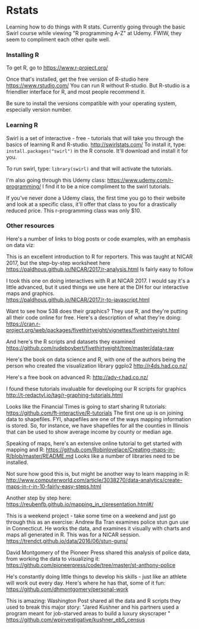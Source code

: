 # Rstats
Learning how to do things with R stats. 
Currently going through the basic Swirl course while viewing "R programming A-Z" at Udemy.
FWIW, they seem to compliment each other quite well.


### Installing R

To get R, go to 
https://www.r-project.org/ 

Once that's installed, get the free version of R-studio here 
https://www.rstudio.com/ 
You can run R without R-studio. But R-studio is a friendlier interface for R, and most people recommend it.

Be sure to install the versions compatible with your operating system, especially version number.

### Learning R

Swirl is a set of interactive - free - tutorials that will take you through the basics of learning R and R-studio.  http://swirlstats.com/  To install it, type: `install.packages("swirl")` in the R console. It'll download and install it for you. 

To run swirl, type: `library(swirl)` and that will activate the tutorials.

I'm also going through this Udemy class: https://www.udemy.com/r-programming/ I find it to be a nice compliment to the swirl tutorials.

If you've never done a Udemy class, the first time you go to their website and look at a specific class, it'll offer that class to you for a drastically reduced price. This r-programming class was only $10. 

### Other resources

Here's a number of links to blog posts or code examples, with an emphasis on data viz:

This is an excellent introduction to R for reporters. This was taught at NICAR 2017, but the step-by-step worksheet here
https://paldhous.github.io/NICAR/2017/r-analysis.html
Is fairly easy to follow

I took this one on doing interactives with R at NICAR 2017. I would say it's a little advanced, but it used things we use here at the DH for our interactive maps and graphics.  
https://paldhous.github.io/NICAR/2017/r-to-javascript.html

Want to see how 538 does their graphics? They use R, and they're putting all their code online for free. Here's a description of what they're doing:
https://cran.r-project.org/web/packages/fivethirtyeight/vignettes/fivethirtyeight.html

And here's the R scripts and datasets they examined
https://github.com/rudeboybert/fivethirtyeight/tree/master/data-raw

Here's the book on data science and R, with one of the authors being the person who created the visualization library ggplo2
http://r4ds.had.co.nz/

Here's a free book on advanced R:
http://adv-r.had.co.nz/

I found these tutorials invaluable for developing our R scripts for graphics
http://t-redactyl.io/tag/r-graphing-tutorials.html

Looks like the Financial Times is going to start sharing R tutorials:
https://github.com/ft-interactive/R-tutorials
The first one up is on joining data to shapefiles. FYI, shapefiles are one of the ways mapping information is stored. So, for instance, we have shapefiles for all the counties in Illinois that can be used to show average income by county or median age. 

Speaking of maps, here's an extensive online tutorial to get started with mapping and R: https://github.com/Robinlovelace/Creating-maps-in-R/blob/master/README.md
Looks like a number of libraries need to be installed.

Not sure how good this is, but might be another way to learn mapping in R: http://www.computerworld.com/article/3038270/data-analytics/create-maps-in-r-in-10-fairly-easy-steps.html

Another step by step here: https://reubenfb.github.io/mapping_in_r/presentation.html#/

This is a weekend project - take some time on a weekend and just go through this as an exercise: Andrew Ba Tran examines police stun gun use in Connecticut. He works the data, and examines it visually with charts and maps all generated in R. This was for a NICAR session. https://trendct.github.io/data/2016/06/stun-guns/

David Montgomery of the Pioneer Press shared this analysis of police data, from working the data to visualizing it: https://github.com/pioneerpress/code/tree/master/st-anthony-police

He's constantly doing little things to develop his skills - just like an athlete will work out every day. Here's where he has that, some of it fun:
https://github.com/dhmontgomery/personal-work

This is amazing: Washington Post shared all the data and R scripts they used to break this major story: "Jared Kushner and his partners used a program meant for job-starved areas to build a luxury skyscraper "
https://github.com/wpinvestigative/kushner_eb5_census



